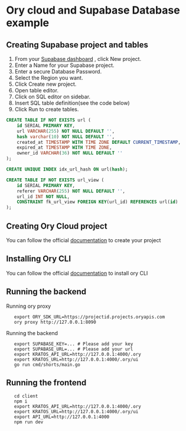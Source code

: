 # Ory cloud and Supabase Database example

## Creating Supabase project and tables

1. From your [Supabase dashboard](https://app.supabase.io/) , click New project.
1. Enter a Name for your Supabase project.
1. Enter a secure Database Password.
1. Select the Region you want.
1. Click Create new project.
1. Open table editor.
1. Click on SQL editor on sidebar.
1. Insert SQL table definition(see the code below)
1. Click Run to create tables.

```sql
CREATE TABLE IF NOT EXISTS url (
	id SERIAL PRIMARY KEY,
	url VARCHAR(255) NOT NULL DEFAULT '',
	hash varchar(10) NOT NULL DEFAULT '',
	created_at TIMESTAMP WITH TIME ZONE DEFAULT CURRENT_TIMESTAMP,
	expired_at TIMESTAMP WITH TIME ZONE,
	owner_id VARCHAR(36) NOT NULL DEFAULT ''
);

CREATE UNIQUE INDEX idx_url_hash ON url(hash);

CREATE TABLE IF NOT EXISTS url_view (
	id SERIAL PRIMARY KEY,
	referer VARCHAR(255) NOT NULL DEFAULT '',
	url_id INT NOT NULL,
	CONSTRAINT fk_url_view FOREIGN KEY(url_id) REFERENCES url(id)
);
```

## Creating Ory Cloud project

You can follow the official [documentation](https://www.ory.sh/docs/guides/console/create-project) to create your project

## Installing Ory CLI

You can follow the official [documentation](https://www.ory.sh/docs/guides/cli/installation) to install ory CLI

## Running the backend

Running ory proxy
```
   export ORY_SDK_URL=https://projectid.projects.oryapis.com
   ory proxy http://127.0.0.1:8090
```

Running the backend

```
   export SUPABASE_KEY=... # Please add your key
   export SUPABASE_URL=... # Please add your url
   export KRATOS_API_URL=http://127.0.0.1:4000/.ory
   export KRATOS_URL=http://127.0.0.1:4000/.ory/ui
   go run cmd/shorts/main.go
```

## Running the frontend

```
   cd client
   npm i
   export KRATOS_API_URL=http://127.0.0.1:4000/.ory
   export KRATOS_URL=http://127.0.0.1:4000/.ory/ui
   export API_URL=http://127.0.0.1:4000
   npm run dev
```


